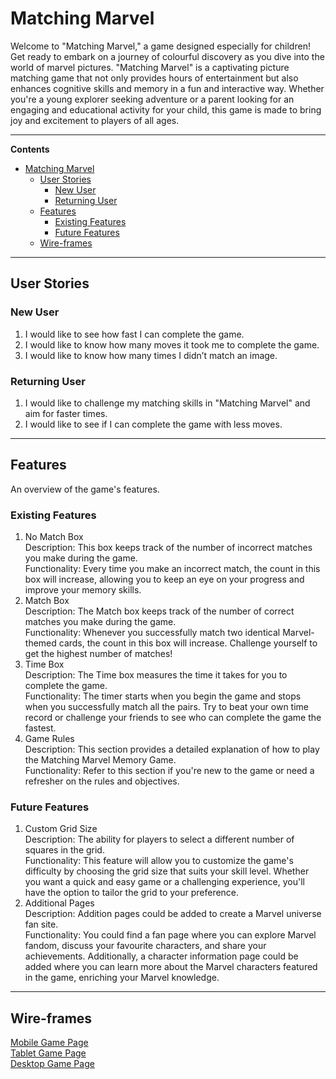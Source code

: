 # Matching Marvel
Welcome to "Matching Marvel," a game designed especially for children! Get ready to embark on a journey of colourful discovery as you dive into the world of marvel pictures. "Matching Marvel" is a captivating picture matching game that not only provides hours of entertainment but also enhances cognitive skills and memory in a fun and interactive way. Whether you're a young explorer seeking adventure or a parent looking for an engaging and educational activity for your child, this game is made to bring joy and excitement to players of all ages. 
***
**Contents**
- [Matching Marvel](#matching-marvel)
  - [User Stories](#user-stories)
    - [New User](#new-user)
    - [Returning User](#returning-user)
  - [Features](#features)
    - [Existing Features](#existing-features)
    - [Future Features](#future-features)
  - [Wire-frames](#wire-frames)
***
## User Stories
### New User
1.	I would like to see how fast I can complete the game.
2.	I would like to know how many moves it took me to complete the game.
3.	I would like to know how many times I didn’t match an image. 

### Returning User
1.	I would like to challenge my matching skills in "Matching Marvel" and aim for faster times.
2.	I would like to see if I can complete the game with less moves. 
***
## Features
An overview of the game's features.
### Existing Features
1. No Match Box  
Description: This box keeps track of the number of incorrect matches you make during the game.  
Functionality: Every time you make an incorrect match, the count in this box will increase, allowing you to keep an eye on your progress and improve your memory skills.
2. Match Box  
Description: The Match box keeps track of the number of correct matches you make during the game.  
Functionality: Whenever you successfully match two identical Marvel-themed cards, the count in this box will increase. Challenge yourself to get the highest number of matches!
3. Time Box  
Description: The Time box measures the time it takes for you to complete the game.  
Functionality: The timer starts when you begin the game and stops when you successfully match all the pairs. Try to beat your own time record or challenge your friends to see who can complete the game the fastest.
4. Game Rules  
Description: This section provides a detailed explanation of how to play the Matching Marvel Memory Game.  
Functionality: Refer to this section if you're new to the game or need a refresher on the rules and objectives.
### Future Features
1. Custom Grid Size  
Description: The ability for players to select a different number of squares in the grid.  
Functionality: This feature will allow you to customize the game's difficulty by choosing the grid size that suits your skill level. Whether you want a quick and easy game or a challenging experience, you'll have the option to tailor the grid to your preference.
2. Additional Pages   
Description: Addition pages could be added to create a Marvel universe fan site.   
Functionality: You could find a fan page where you can explore Marvel fandom, discuss your favourite characters, and share your achievements. Additionally, a character information page could be added where you can learn more about the Marvel characters featured in the game, enriching your Marvel knowledge.
***
## Wire-frames
[Mobile Game Page](resources/wireframes/matching-marvel-mobile.png)  
[Tablet Game Page](resources/wireframes/matching-marvel-tablet.png)  
[Desktop Game Page](resources/wireframes/matching-marvel-desktop.png)  

